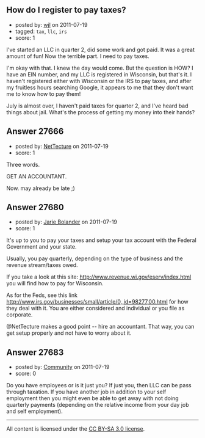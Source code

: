 ## How do I register to pay taxes?

- posted by: [wjl](https://stackexchange.com/users/-1/9367-wjl) on 2011-07-19
- tagged: `tax`, `llc`, `irs`
- score: 1

I've started an LLC in quarter 2, did some work and got paid. It was a great amount of fun! Now the terrible part. I need to pay taxes.

I'm okay with that. I knew the day would come. But the question is HOW? I have an EIN number, and my LLC is registered in Wisconsin, but that's it. I haven't registered either with Wisconsin or the IRS to pay taxes, and after my fruitless hours searching Google, it appears to me that they don't want me to know how to pay them!

July is almost over, I haven't paid taxes for quarter 2, and I've heard bad things about jail. What's the process of getting my money into their hands?


## Answer 27666

- posted by: [NetTecture](https://stackexchange.com/users/-1/3350-nettecture) on 2011-07-19
- score: 1

Three words.

GET AN ACCOUNTANT.

Now. may already be late ;)


## Answer 27680

- posted by: [Jarie Bolander](https://stackexchange.com/users/-1/585-jarie-bolander) on 2011-07-19
- score: 1

It's up to you to pay your taxes and setup your tax account with the Federal Government and your state.

Usually, you pay quarterly, depending on the type of business and the revenue stream/taxes owed.

If you take a look at this site: http://www.revenue.wi.gov/eserv/index.html you will find how to pay for Wisconsin.

As for the Feds, see this link http://www.irs.gov/businesses/small/article/0,,id=98277,00.html for how they deal with it. You are either considered and individual or you file as corporate.

@NetTecture makes a good point -- hire an accountant. That way, you can get setup properly and not have to worry about it.


## Answer 27683

- posted by: [Community](https://stackexchange.com/users/-1/-1-community) on 2011-07-19
- score: 0

Do you have employees or is it just you? If just you, then LLC can be pass through taxation. If you have another job in addition to your self employment then you might even be able to get away with not doing quarterly payments (depending on the relative income from your day job and self employment).



---

All content is licensed under the [CC BY-SA 3.0 license](https://creativecommons.org/licenses/by-sa/3.0/).
